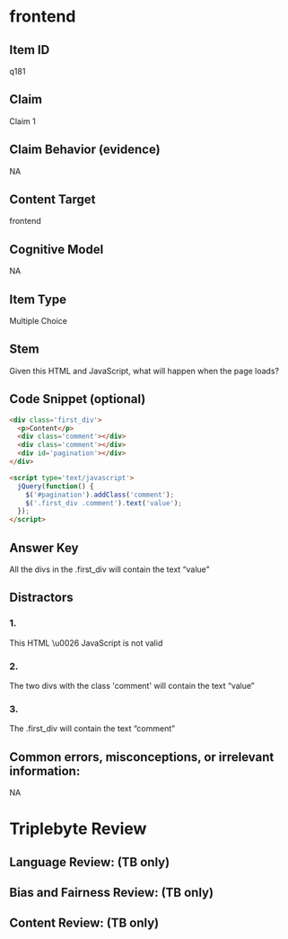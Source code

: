 # frontend

## Item ID
q181

## Claim
Claim 1

## Claim Behavior (evidence)
NA

## Content Target
frontend

## Cognitive Model
NA

## Item Type
Multiple Choice

## Stem
Given this HTML and JavaScript, what will happen when the page loads?

## Code Snippet (optional)
```html
<div class='first_div'>
  <p>Content</p>
  <div class='comment'></div>
  <div class='comment'></div>
  <div id='pagination'></div>
</div>

<script type='text/javascript'>
  jQuery(function() {
    $('#pagination').addClass('comment');
    $('.first_div .comment').text('value');
  });
</script>
```

## Answer Key
All the divs in the .first_div will contain the text “value”

## Distractors

### 1.
This HTML \u0026 JavaScript is not valid

### 2.
The two divs with the class 'comment' will contain the text “value”

### 3.
The .first_div will contain the text “comment”

## Common errors, misconceptions, or irrelevant information:
NA

# Triplebyte Review


## Language Review: (TB only)


## Bias and Fairness Review: (TB only)


## Content Review: (TB only)

